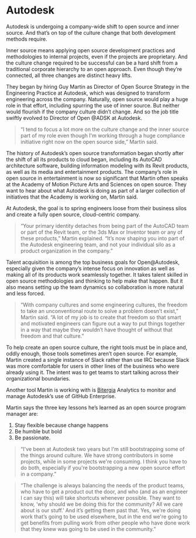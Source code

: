 # Autodesk

Autodesk is undergoing a company-wide shift to open source and inner source. And that’s on top of the culture change that both development methods require.

Inner source means applying open source development practices and methodologies to internal projects, even if the projects are proprietary. And the culture change required to be successful can be a hard shift from a traditional corporate hierarchy to an open approach. Even though they’re connected, all three changes are distinct heavy lifts.

They began by hiring Guy Martin as Director of Open Source Strategy in the Engineering Practice at Autodesk, which was designed to transform engineering across the company. Naturally, open source would play a huge role in that effort, including spurring the use of inner source. But neither would flourish if the company culture didn’t change. And so the job title swiftly evolved to Director of Open @ADSK at Autodesk.

> “I tend to focus a lot more on the culture change and the inner source part of my role even though I'm working through a huge compliance initiative right now on the open source side,” Martin said.

The history of Autodesk’s open source transformation began shortly after the shift of all its products to cloud began, including its AutoCAD architecture software, building information modeling with its Revit products, as well as its media and entertainment products. The company’s role in open source in entertainment is now so significant that Martin often speaks at the Academy of Motion Picture Arts and Sciences on open source. They want to hear about what Autodesk is doing as part of a larger collection of initiatives that the Academy is working on, Martin said.

At Autodesk, the goal is to spring engineers loose from their business silos and create a fully open source, cloud-centric company.

> “Your primary identity detaches from being part of the AutoCAD team or part of the Revit team, or the 3ds Max or Inventor team or any of these products,” Martin explained. “It’s now shaping you into part of the Autodesk engineering team, and not your individual silo as a product organization in the company.”

Talent acquisition is among the top business goals for Open@Autodesk, especially given the company’s intense focus on innovation as well as making all of its products work seamlessly together. It takes talent skilled in open source methodologies and thinking to help make that happen. But it also means setting up the team dynamics so collaboration is more natural and less forced.

> “With company cultures and some engineering cultures, the freedom to take an unconventional route to solve a problem doesn’t exist,” Martin said. “A lot of my job is to create that freedom so that smart and motivated engineers can figure out a way to put things together in a way that maybe they wouldn’t have thought of without that freedom and that culture.”

To help create an open source culture, the right tools must be in place and, oddly enough, those tools sometimes aren’t open source. For example, Martin created a single instance of Slack rather than use IRC because Slack was more comfortable for users in other lines of the business who were already using it. The intent was to get teams to start talking across their organizational boundaries.

Another tool Martin is working with is [Bitergia](https://bitergia.com/) Analytics to monitor and manage Autodesk’s use of GitHub Enterprise.

Martin says the three key lessons he’s learned as an open source program manager are:

1. Stay flexible because change happens
2. Be humble but bold
3. Be passionate.

> “I've been at Autodesk two years but I'm still bootstrapping some of the things around culture. We have strong contributors in some projects, while in some projects we're consuming. I think you have to do both, especially if you're bootstrapping a new open source effort in a company.”

> “The challenge is always balancing the needs of the product teams, who have to get a product out the door, and who (and as an engineer I can say this) will take shortcuts whenever possible. They want to know, ‘why should we be doing this for the community? All we care about is our stuff.’ And it’s getting them past that. Yes, we're doing work that’s going to be used elsewhere, but in the end we're going to get benefits from pulling work from other people who have done work that they knew was going to be used in the community.”